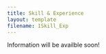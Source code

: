 ```yaml
---
title: Skill & Experience
layout: template
filename: 1Skill_Exp
--- 
```



Information will be availble soon!
